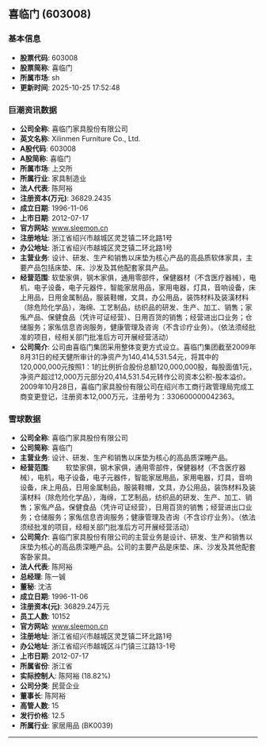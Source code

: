 ## 喜临门 (603008)

### 基本信息

- **股票代码**: 603008
- **股票简称**: 喜临门
- **所属市场**: sh
- **更新时间**: 2025-10-25 17:52:48

### 巨潮资讯数据

- **公司全称**: 喜临门家具股份有限公司
- **英文名称**: Xilinmen Furniture Co., Ltd.
- **A股代码**: 603008
- **A股简称**: 喜临门
- **所属市场**: 上交所
- **所属行业**: 家具制造业
- **法人代表**: 陈阿裕
- **注册资本(万元)**: 36829.2435
- **成立日期**: 1996-11-06
- **上市日期**: 2012-07-17
- **官方网站**: www.sleemon.cn
- **注册地址**: 浙江省绍兴市越城区灵芝镇二环北路1号
- **办公地址**: 浙江省绍兴市越城区灵芝镇二环北路1号
- **主营业务**: 设计、研发、生产和销售以床垫为核心产品的高品质软体家具，主要产品包括床垫、床、沙发及其他配套家具产品。
- **经营范围**: 软垫家俱，钢木家俱，通用零部件，保健器材（不含医疗器械），电机，电子设备，电子元器件，智能家居用品，家用电器，灯具，音响设备，床上用品，日用金属制品，服装鞋帽，文具，办公用品，装饰材料及装潢材料（除危险化学品），海绵、工艺制品，纺织品的研发、生产、加工、销售；家俬产品、保健食品（凭许可证经营）、日用百货的销售；经营进出口业务；仓储服务；家俬信息咨询服务，健康管理及咨询（不含诊疗业务）。（依法须经批准的项目，经相关部门批准后方可开展经营活动）
- **公司简介**: 公司由喜临门集团采用整体变更方式设立。喜临门集团截至2009年8月31日的经天健所审计的净资产为140,414,531.54元，将其中的120,000,000元按照1：1的比例折合股份总额120,000,000股，每股面值1元，净资产超过12,000万元部分20,414,531.54元转作公司资本公积-股本溢价。2009年10月28日，喜临门家具股份有限公司在绍兴市工商行政管理局完成工商变更登记，注册资本12,000万元，注册号为：330600000042363。

### 雪球数据

- **公司全称**: 喜临门家具股份有限公司
- **公司简称**: 喜临门
- **主营业务**: 设计、研发、生产和销售以床垫为核心的高品质深睡产品。
- **经营范围**: 　　软垫家俱，钢木家俱，通用零部件，保健器材（不含医疗器械），电机，电子设备，电子元器件，智能家居用品，家用电器，灯具，音响设备，床上用品，日用金属制品，服装鞋帽，文具，办公用品，装饰材料及装潢材料（除危险化学品），海绵，工艺制品，纺织品的研发、生产、加工、销售；家俬产品，保健食品（凭许可证经营），日用百货的销售；经营进出口业务；仓储服务；家俬信息咨询服务；健康管理及咨询（不含诊疗业务）。（依法须经批准的项目，经相关部门批准后方可开展经营活动）
- **公司简介**: 喜临门家具股份有限公司的主营业务是设计、研发、生产和销售以床垫为核心的高品质深睡产品。公司的主要产品是床垫、床、沙发及其他配套客卧家具。
- **法人代表**: 陈阿裕
- **总经理**: 陈一铖
- **董秘**: 沈洁
- **成立日期**: 1996-11-06
- **注册资本(元)**: 36829.24万元
- **员工人数**: 10152
- **官方网站**: www.sleemon.cn
- **注册地址**: 浙江省绍兴市越城区灵芝镇二环北路1号
- **办公地址**: 浙江省绍兴市越城区斗门镇三江路13-1号
- **上市日期**: 2012-07-17
- **所属省份**: 浙江省
- **实际控制人**: 陈阿裕 (18.82%)
- **公司分类**: 民营企业
- **董事长**: 陈阿裕
- **高管人数**: 15
- **发行价格**: 12.5
- **所属行业**: 家居用品 (BK0039)

---